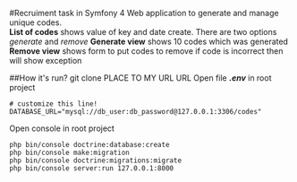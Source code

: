 #Recruiment task in Symfony 4
Web application to generate and manage unique codes.  
**List of codes** shows value of key and date create. There are two options _generate_ and _remove_
**Generate view** shows 10 codes which was generated  
**Remove view** shows form to put codes to remove if code is incorrect then will show exception

##How it's run?
     git clone PLACE TO MY URL URL
Open file **_.env_** in root project

    # customize this line!
    DATABASE_URL="mysql://db_user:db_password@127.0.0.1:3306/codes"
Open console in root project
       
    php bin/console doctrine:database:create
    php bin/console make:migration
    php bin/console doctrine:migrations:migrate
    php bin/console server:run 127.0.0.1:8000